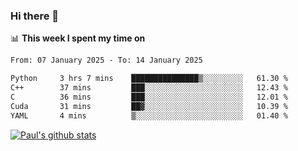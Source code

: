 ### Hi there 👋

📊 **This week I spent my time on**
<!--START_SECTION:waka-->

```txt
From: 07 January 2025 - To: 14 January 2025

Python     3 hrs 7 mins    ███████████████▒░░░░░░░░░   61.30 %
C++        37 mins         ███░░░░░░░░░░░░░░░░░░░░░░   12.43 %
C          36 mins         ███░░░░░░░░░░░░░░░░░░░░░░   12.01 %
Cuda       31 mins         ██▓░░░░░░░░░░░░░░░░░░░░░░   10.39 %
YAML       4 mins          ▒░░░░░░░░░░░░░░░░░░░░░░░░   01.40 %
```

<!--END_SECTION:waka-->


[![Paul's github stats](https://github-readme-stats.vercel.app/api?username=mickeyouyou&theme=dracula&show_icons=true)](https://github.com/anuraghazra/github-readme-stats)
